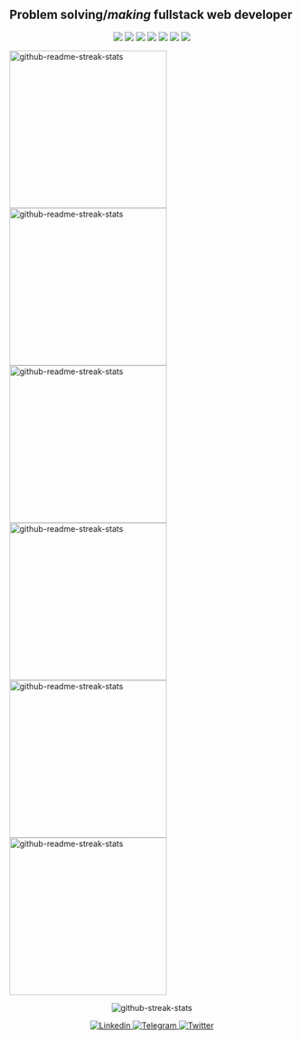 ## Problem **solving**/*making* fullstack web developer
<p align='center'>
    <img src="https://img.shields.io/badge/HTML5-E34F26?style=for-the-badge&logo=html5&logoColor=white&color=242d2d" />
    <img src="https://img.shields.io/badge/CSS3-1572B6?style=for-the-badge&logo=css3&logoColor=white&color=242d2d" />
    <img src="https://img.shields.io/badge/TypeScript-007ACC?style=for-the-badge&logo=typescript&logoColor=white&color=242d2d" />
    <img src="https://img.shields.io/badge/React-20232A?style=for-the-badge&logo=react&logoColor=white&color=242d2d" />
    <img src="https://img.shields.io/badge/next.js-000000?style=for-the-badge&logo=nextdotjs&logoColor=white&color=242d2d" /> 
    <img src="https://img.shields.io/badge/Node.js-339933?style=for-the-badge&logo=nodedotjs&logoColor=white&color=242d2d" />
    <img src="https://img.shields.io/static/v1?style=for-the-badge&message=NestJS&logo=nestjs&labelColor=242d2d&logoColor=white&color=242d2d&label=%20" />
  </div>
</p>

<p align='left'>
    <a href="https://github.com/wavilikhin/code-meter">
        <img width="278" src="https://denvercoder1-github-readme-stats.vercel.app/api/pin/?username=wavilikhin&repo=code-meter&theme=react&bg_color=white&title_color=336fe0&icon_color=F8D866&border_radius=5&border_color=454545&text_color=454545&show_icons=false" alt="github-readme-streak-stats">
    </a>
    <a href="https://github.com/wavilikhin/time-tracker-front">
        <img width="278" src="https://denvercoder1-github-readme-stats.vercel.app/api/pin/?username=wavilikhin&repo=time-tracker-front&theme=react&bg_color=white&title_color=336fe0&icon_color=F8D866&show_icons=false&border_color=454545&text_color=454545" alt="github-readme-streak-stats">
    </a>
    <a href="https://github.com/wavilikhin/time-tracker-back">
        <img width="278" src="https://denvercoder1-github-readme-stats.vercel.app/api/pin/?username=wavilikhin&repo=time-tracker-back&theme=react&bg_color=white&title_color=336fe0&icon_color=F8D866&show_icons=false&border_color=454545&text_color=454545" alt="github-readme-streak-stats">
    </a>
    <a href="https://github.com/wavilikhin/top-courses-ui">
        <img width="278" src="https://denvercoder1-github-readme-stats.vercel.app/api/pin/?username=wavilikhin&repo=top-courses-ui&theme=react&bg_color=white&title_color=336fe0&icon_color=F8D866&show_icons=false&border_color=454545&text_color=454545" alt="github-readme-streak-stats">
    </a>
    <a href="https://github.com/wavilikhin/top-courses-api">
        <img width="278" src="https://denvercoder1-github-readme-stats.vercel.app/api/pin/?username=wavilikhin&repo=top-courses-api&theme=react&bg_color=white&title_color=336fe0&icon_color=F8D866&show_icons=false&border_color=454545&text_color=454545" alt="github-readme-streak-stats">
    </a>
    <a href="https://github.com/wavilikhin/blog">
        <img width="278" src="https://denvercoder1-github-readme-stats.vercel.app/api/pin/?username=wavilikhin&repo=blog&theme=react&bg_color=white&title_color=336fe0&icon_color=F8D866&show_icons=false&border_color=454545&text_color=454545" alt="github-readme-streak-stats">
    </a>
</p>

<p align='center'>
<img align='center' src="https://github-readme-streak-stats.herokuapp.com/?user=wavilikhin&theme=github-light" alt="github-streak-stats"/>    
</p>


<!-- 
<p align='left'>
<img align="center" src="https://github-readme-stats.vercel.app/api?username=wavilikhin&show_icons=true&include_all_commits=true&hide_border=true&theme=github_light" alt="My github stats" /> 

<img align="center" src="https://github-readme-stats.vercel.app/api/top-langs/?username=wavilikhin&layout=compact&hide_border=true&theme=github_light" />
<p/> -->



<p align='center'>
    <a href="https://www.linkedin.com/in/vladislav-vavilikhin-12b94a199/">
    <img alt="Linkedin" src="https://img.shields.io/static/v1?style=for-the-badge&message=LinkedIn&logo=linkedin&labelColor=blue&logoColor=white&color=blue&label=%20" />
</a>
<a href="https://www.t.me/wavilikhin">
    <img alt="Telegram" src="https://img.shields.io/static/v1?style=for-the-badge&message=Telegram&logo=telegram&labelColor=blue&logoColor=white&color=blue&label=%20" />
</a>
<a href="https://twitter.com/wavilikhin">
    <img alt="Twitter" src="https://img.shields.io/badge/twitter-%231DA1F2.svg?&style=for-the-badge&logo=twitter&logoColor=white" />
</a>

</p>
<!-- [<img alt="Twitter" src="https://img.shields.io/badge/twitter-%231DA1F2.svg?&style=for-the-badge&logo=twitter&logoColor=white&color=242d2d&labelColor=242d2d" />](https://twitter.com/wavilikhin)
[<img alt="Telegram" src="https://img.shields.io/static/v1?style=for-the-badge&message=Telegram&logo=telegram&labelColor=242d2d&logoColor=white&color=blue&label=%20" />](https://www.t.me/wavilikhin)
[<img alt="Linkedin" src="https://img.shields.io/static/v1?style=for-the-badge&message=LinkedIn&logo=linkedin&labelColor=242d2d&logoColor=white&color=242d2d&label=%20" />](https://www.linkedin.com/in/vladislav-vavilikhin-12b94a199/) -->
